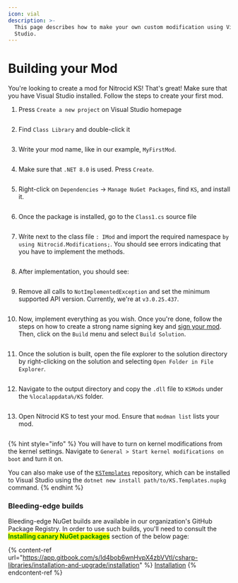 ```yaml
---
icon: vial
description: >-
  This page describes how to make your own custom modification using Visual
  Studio.
---
```


# Building your Mod

You're looking to create a mod for Nitrocid KS! That's great! Make sure that you have Visual Studio installed. Follow the steps to create your first mod.

1.  Press `Create a new project` on Visual Studio homepage

    <figure><img src="https://github.com/Aptivi-Stable-Docs/nks-manual-0.1.0/blob/main/.gitbook/assets/077-modbuild.png" alt=""><figcaption></figcaption></figure>
2.  Find `Class Library` and double-click it

    <figure><img src="https://github.com/Aptivi-Stable-Docs/nks-manual-0.1.0/blob/main/.gitbook/assets/078-modbuild.png" alt=""><figcaption></figcaption></figure>
3.  Write your mod name, like in our example, `MyFirstMod`.

    <figure><img src="https://github.com/Aptivi-Stable-Docs/nks-manual-0.1.0/blob/main/.gitbook/assets/079-modbuild.png" alt=""><figcaption></figcaption></figure>
4.  Make sure that `.NET 8.0` is used. Press `Create`.

    <figure><img src="https://github.com/Aptivi-Stable-Docs/nks-manual-0.1.0/blob/main/.gitbook/assets/080-modbuild.png" alt=""><figcaption></figcaption></figure>
5.  Right-click on `Dependencies` -> `Manage NuGet Packages`, find `KS`, and install it.

    <figure><img src="https://github.com/Aptivi-Stable-Docs/nks-manual-0.1.0/blob/main/.gitbook/assets/081-modbuild.png" alt=""><figcaption></figcaption></figure>
6.  Once the package is installed, go to the `Class1.cs` source file

    <figure><img src="https://github.com/Aptivi-Stable-Docs/nks-manual-0.1.0/blob/main/.gitbook/assets/082-modbuild.png" alt=""><figcaption></figcaption></figure>
7.  Write next to the class file `: IMod` and import the required namespace `by using Nitrocid.Modifications;`. You should see errors indicating that you have to implement the methods.

    <figure><img src="https://github.com/Aptivi-Stable-Docs/nks-manual-0.1.0/blob/main/.gitbook/assets/083-modbuild.png" alt=""><figcaption></figcaption></figure>
8.  After implementation, you should see:

    <figure><img src="https://github.com/Aptivi-Stable-Docs/nks-manual-0.1.0/blob/main/.gitbook/assets/084-modbuild.png" alt=""><figcaption></figcaption></figure>
9.  Remove all calls to `NotImplementedException` and set the minimum supported API version. Currently, we're at `v3.0.25.437`.

    <figure><img src="https://github.com/Aptivi-Stable-Docs/nks-manual-0.1.0/blob/main/.gitbook/assets/085-modbuild.png" alt=""><figcaption></figcaption></figure>
10. Now, implement everything as you wish. Once you're done, follow the steps on how to create a strong name signing key and [sign your mod](https://learn.microsoft.com/en-us/dotnet/standard/assembly/sign-strong-name). Then, click on the `Build` menu and select `Build Solution`.

    <div align="left"><figure><img src="https://github.com/Aptivi-Stable-Docs/nks-manual-0.1.0/blob/main/.gitbook/assets/086-modbuild.png" alt=""><figcaption></figcaption></figure></div>
11. Once the solution is built, open the file explorer to the solution directory by right-clicking on the solution and selecting `Open Folder in File Explorer`.

    <div align="left"><figure><img src="https://github.com/Aptivi-Stable-Docs/nks-manual-0.1.0/blob/main/.gitbook/assets/087-modbuild.png" alt=""><figcaption></figcaption></figure></div>
12. Navigate to the output directory and copy the `.dll` file to `KSMods` under the `%localappdata%/KS` folder.

    <figure><img src="https://github.com/Aptivi-Stable-Docs/nks-manual-0.1.0/blob/main/.gitbook/assets/088-modbuild.png" alt=""><figcaption></figcaption></figure>
13. Open Nitrocid KS to test your mod. Ensure that `modman list` lists your mod.

    <figure><img src="https://github.com/Aptivi-Stable-Docs/nks-manual-0.1.0/blob/main/.gitbook/assets/089-modbuild.png" alt=""><figcaption></figcaption></figure>

{% hint style="info" %}
You will have to turn on kernel modifications from the kernel settings. Navigate to `General > Start kernel modifications on boot` and turn it on.

You can also make use of the [`KSTemplates`](https://github.com/Aptivi/KSTemplates) repository, which can be installed to Visual Studio using the `dotnet new install path/to/KS.Templates.nupkg` command.
{% endhint %}

### Bleeding-edge builds <a href="#bleeding-edge-builds" id="bleeding-edge-builds"></a>

Bleeding-edge NuGet builds are available in our organization's GitHub Package Registry. In order to use such builds, you'll need to consult the <mark style="color:green;">**Installing canary NuGet packages**</mark> section of the below page:

{% content-ref url="https://app.gitbook.com/s/Id4bob6wnHvpX4zbVVtI/csharp-libraries/installation-and-upgrade/installation" %}
[Installation](https://app.gitbook.com/s/Id4bob6wnHvpX4zbVVtI/csharp-libraries/installation-and-upgrade/installation)
{% endcontent-ref %}
